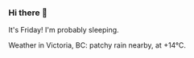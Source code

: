 ### Hi there :wave:

It's Friday! I'm probably sleeping.

Weather in Victoria, BC: patchy rain nearby, at +14°C.

